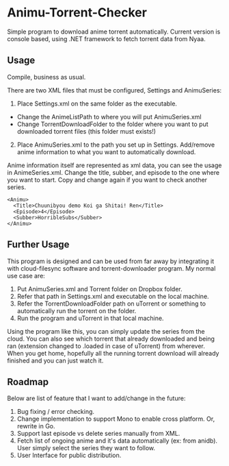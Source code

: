 Animu-Torrent-Checker
=====================

Simple program to download anime torrent automatically. Current version is console based, using .NET framework to fetch torrent data from Nyaa.

## Usage

Compile, business as usual. 

There are two XML files that must be configured, Settings and AnimuSeries:

1. Place Settings.xml on the same folder as the executable. 
  * Change the AnimeListPath to where you will put AnimuSeries.xml
  * Change TorrentDownloadFolder to the folder where you want to put downloaded torrent files (this folder must exists!)
2. Place AnimuSeries.xml to the path you set up in Settings. Add/remove anime information to what you want to automatically download.

Anime information itself are represented as xml data, you can see the usage in AnimeSeries.xml. Change the title, subber, and episode to the one where you want to start. Copy and change again if you want to check another series.
```
<Animu>
  <Title>Chuunibyou demo Koi ga Shitai! Ren</Title>
  <Episode>4</Episode>
  <Subber>HorribleSubs</Subber>
</Animu>
```

## Further Usage

This program is designed and can be used from far away by integrating it with cloud-filesync software and torrent-downloader program. My normal use case are:

1. Put AnimuSeries.xml and Torrent folder on Dropbox folder.
2. Refer that path in Settings.xml and executable on the local machine.
3. Refer the TorrentDownloadFolder path on uTorrent or something to automatically run the torrent on the folder.
4. Run the program and uTorrent in that local machine.

Using the program like this, you can simply update the series from the cloud. You can also see which torrent that already downloaded and being ran (extension changed to .loaded in case of uTorrent) from wherever. When you get home, hopefully all the running torrent download will already finished and you can just watch it.

## Roadmap

Below are list of feature that I want to add/change in the future:

1. Bug fixing / error checking.
2. Change implementation to support Mono to enable cross platform. Or, rewrite in Go.
3. Support last episode vs delete series manually from XML.
4. Fetch list of ongoing anime and it's data automatically (ex: from anidb). User simply select the series they want to follow.
5. User Interface for public distribution.
